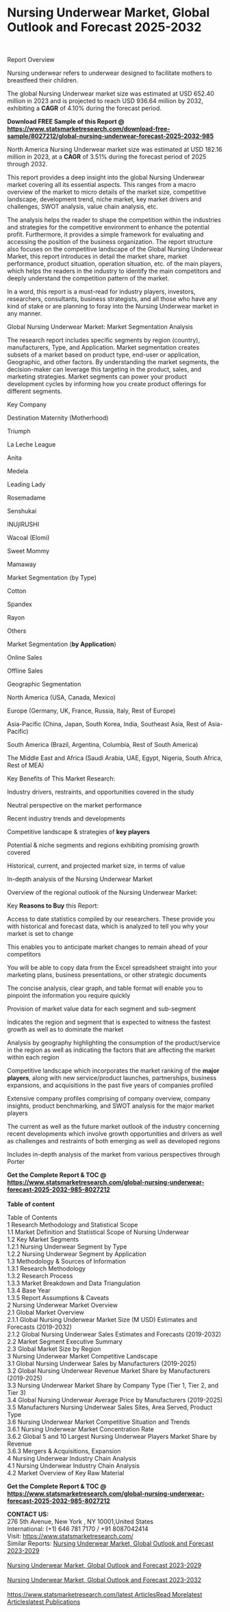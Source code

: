 <h1>Nursing Underwear Market, Global Outlook and Forecast 2025-2032</h1><br/><p>Report Overview</p><p>Nursing underwear refers to underwear designed to facilitate mothers to breastfeed their children.</p><p>The global Nursing Underwear market size was estimated at USD 652.40 million in 2023 and is projected to reach USD 936.64 million by 2032, exhibiting a <strong>CAGR</strong> of 4.10% during the forecast period.</p><p><strong>Download FREE Sample of this Report @ <a href="https://www.statsmarketresearch.com/download-free-sample/8027212/global-nursing-underwear-forecast-2025-2032-985">https://www.statsmarketresearch.com/download-free-sample/8027212/global-nursing-underwear-forecast-2025-2032-985</a></strong></p><p>North America Nursing Underwear market size was estimated at USD 182.16 million in 2023, at a <strong>CAGR</strong> of 3.51% during the forecast period of 2025 through 2032.</p><p>This report provides a deep insight into the global Nursing Underwear market covering all its essential aspects. This ranges from a macro overview of the market to micro details of the market size, competitive landscape, development trend, niche market, key market drivers and challenges, SWOT analysis, value chain analysis, etc.</p><p>The analysis helps the reader to shape the competition within the industries and strategies for the competitive environment to enhance the potential profit. Furthermore, it provides a simple framework for evaluating and accessing the position of the business organization. The report structure also focuses on the competitive landscape of the Global Nursing Underwear Market, this report introduces in detail the market share, market performance, product situation, operation situation, etc. of the main players, which helps the readers in the industry to identify the main competitors and deeply understand the competition pattern of the market.</p><p>In a word, this report is a must-read for industry players, investors, researchers, consultants, business strategists, and all those who have any kind of stake or are planning to foray into the Nursing Underwear market in any manner.</p><p>Global Nursing Underwear Market: Market Segmentation Analysis</p><p>The research report includes specific segments by region (country), manufacturers, Type, and Application. Market segmentation creates subsets of a market based on product type, end-user or application, Geographic, and other factors. By understanding the market segments, the decision-maker can leverage this targeting in the product, sales, and marketing strategies. Market segments can power your product development cycles by informing how you create product offerings for different segments.</p><p>Key Company</p><p>Destination Maternity (Motherhood)</p><p>Triumph</p><p>La Leche League</p><p>Anita</p><p>Medela</p><p>Leading Lady</p><p>Rosemadame</p><p>Senshukai</p><p>INUjIRUSHI</p><p>Wacoal (Elomi)</p><p>Sweet Mommy</p><p>Mamaway</p><p>Market Segmentation (by Type)</p><p>Cotton</p><p>Spandex</p><p>Rayon</p><p>Others</p><p>Market Segmentation (<strong>by Application</strong>)</p><p>Online Sales</p><p>Offline Sales</p><p>Geographic Segmentation</p><p>North America (USA, Canada, Mexico)</p><p>Europe (Germany, UK, France, Russia, Italy, Rest of Europe)</p><p>Asia-Pacific (China, Japan, South Korea, India, Southeast Asia, Rest of Asia-Pacific)</p><p>South America (Brazil, Argentina, Columbia, Rest of South America)</p><p>The Middle East and Africa (Saudi Arabia, UAE, Egypt, Nigeria, South Africa, Rest of MEA)</p><p>Key Benefits of This Market Research:</p><p>Industry drivers, restraints, and opportunities covered in the study</p><p>Neutral perspective on the market performance</p><p>Recent industry trends and developments</p><p>Competitive landscape & strategies of <strong>key players</strong></p><p>Potential & niche segments and regions exhibiting promising growth covered</p><p>Historical, current, and projected market size, in terms of value</p><p>In-depth analysis of the Nursing Underwear Market</p><p>Overview of the regional outlook of the Nursing Underwear Market:</p><p>Key <strong>Reasons to Buy</strong> this Report:</p><p>Access to date statistics compiled by our researchers. These provide you with historical and forecast data, which is analyzed to tell you why your market is set to change</p><p>This enables you to anticipate market changes to remain ahead of your competitors</p><p>You will be able to copy data from the Excel spreadsheet straight into your marketing plans, business presentations, or other strategic documents</p><p>The concise analysis, clear graph, and table format will enable you to pinpoint the information you require quickly</p><p>Provision of market value data for each segment and sub-segment</p><p>Indicates the region and segment that is expected to witness the fastest growth as well as to dominate the market</p><p>Analysis by geography highlighting the consumption of the product/service in the region as well as indicating the factors that are affecting the market within each region</p><p>Competitive landscape which incorporates the market ranking of the <strong>major players</strong>, along with new service/product launches, partnerships, business expansions, and acquisitions in the past five years of companies profiled</p><p>Extensive company profiles comprising of company overview, company insights, product benchmarking, and SWOT analysis for the major market players</p><p>The current as well as the future market outlook of the industry concerning recent developments which involve growth opportunities and drivers as well as challenges and restraints of both emerging as well as developed regions</p><p>Includes in-depth analysis of the market from various perspectives through Porter</p><div><b>Get the Complete Report & TOC @ <a href="https://www.statsmarketresearch.com/global-nursing-underwear-forecast-2025-2032-985-8027212">https://www.statsmarketresearch.com/global-nursing-underwear-forecast-2025-2032-985-8027212</a></b></div><br><b>Table of content</b><p>Table of Contents<br />1 Research Methodology and Statistical Scope<br />1.1 Market Definition and Statistical Scope of Nursing Underwear<br />1.2 Key Market Segments<br />1.2.1 Nursing Underwear Segment by Type<br />1.2.2 Nursing Underwear Segment by Application<br />1.3 Methodology & Sources of Information<br />1.3.1 Research Methodology<br />1.3.2 Research Process<br />1.3.3 Market Breakdown and Data Triangulation<br />1.3.4 Base Year<br />1.3.5 Report Assumptions & Caveats<br />2 Nursing Underwear Market Overview<br />2.1 Global Market Overview<br />2.1.1 Global Nursing Underwear Market Size (M USD) Estimates and Forecasts (2019-2032)<br />2.1.2 Global Nursing Underwear Sales Estimates and Forecasts (2019-2032)<br />2.2 Market Segment Executive Summary<br />2.3 Global Market Size by Region<br />3 Nursing Underwear Market Competitive Landscape<br />3.1 Global Nursing Underwear Sales by Manufacturers (2019-2025)<br />3.2 Global Nursing Underwear Revenue Market Share by Manufacturers (2019-2025)<br />3.3 Nursing Underwear Market Share by Company Type (Tier 1, Tier 2, and Tier 3)<br />3.4 Global Nursing Underwear Average Price by Manufacturers (2019-2025)<br />3.5 Manufacturers Nursing Underwear Sales Sites, Area Served, Product Type<br />3.6 Nursing Underwear Market Competitive Situation and Trends<br />3.6.1 Nursing Underwear Market Concentration Rate<br />3.6.2 Global 5 and 10 Largest Nursing Underwear Players Market Share by Revenue<br />3.6.3 Mergers & Acquisitions, Expansion<br />4 Nursing Underwear Industry Chain Analysis<br />4.1 Nursing Underwear Industry Chain Analysis<br />4.2 Market Overview of Key Raw Material<br><div><b>Get the Complete Report & TOC @ <a href="https://www.statsmarketresearch.com/global-nursing-underwear-forecast-2025-2032-985-8027212">https://www.statsmarketresearch.com/global-nursing-underwear-forecast-2025-2032-985-8027212</a></b></div></p> <b>CONTACT US:</b><br>276 5th Avenue, New York , NY 10001,United States<br>International: (+1) 646 781 7170 / +91 8087042414<br>Visit: <a href="https://www.statsmarketresearch.com/">https://www.statsmarketresearch.com/</a><br>Similar Reports: <a href="https://www.statsmarketresearch.com/global-nursing-underwear-forecast-2025-2032-985-8027212">Nursing Underwear Market, Global Outlook and Forecast 2023-2029</a><br/><br/><a href="https://www.statsmarketresearch.com/global-nursing-underwear-forecast-2025-2032-985-8027212">Nursing Underwear Market, Global Outlook and Forecast 2023-2029</a><br/><br/><a href="https://www.statsmarketresearch.com/global-nursing-underwear-forecast-2025-2032-985-8027212">Nursing Underwear Market, Global Outlook and Forecast 2023-2032</a><br/><br/><a href="https://gyeongbokgung.com">https://www.statsmarketresearch.com/</a><a href="https://hallyeomaritime.com">latest Articles</a><a href="https://jingwansa.com">Read More</a><a href=https://nguoiviet.jp/">latest Articles</a><a href="https://www.intelmarketresearch.com/">latest Publications</a>